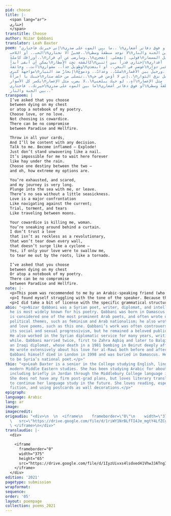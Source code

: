 ```yaml
---
pid: choose
title: |-
  <span lang="ar">
  إختاري
  </span>
transtitle: Choose
author: Nizar Qabbani
translator: Leah Baxter
poem: "إني خيرتك فاختاري\nما بين الموت على صدري.. \nأو فوق دفاتر أشعاري..\nإختاري
  الحب.. أو اللاحب\nفجبنٌ ألا تختاري..\nلا توجد منطقةٌ وسطى\nما بين الجنة والنار..\nإرمي
  أوراقك كاملةً..\nوسأرضى عن أي قرار..\nقولي. إنفعلي. إنفجري\nلا تقفي مثل المسمار..\nلا
  يمكن أن أبقى أبداً\nكالقشة تحت الأمطار\nإختاري قدراً بين اثنين\nوما أعنفها أقداري..\nمرهقةٌ
  أنت.. وخائفةٌ\nوطويلٌ جداً.. مشواري\nغوصي في البحر.. أو ابتعدي\nلا بحرٌ من غير دوار..\nالحب
  مواجهةٌ كبرى\nإبحارٌ ضد التيار\nصلبٌ.. وعذابٌ.. ودموعٌ\nورحيلٌ بين الأقمار..\nيقتلني
  جبنك يا امرأةً\nتتسلى من خلف ستار..\nإني لا أؤمن في حبٍ..\nلا يحمل نزق الثوار..\nلا
  يكسر كل الأسوار\nلا يضرب مثل الإعصار..\nآهٍ.. لو حبك يبلعني\nيقلعني.. مثل الإعصار..\nإني
  خيرتك.. فاختاري\nما بين الموت على صدري\nأو فوق دفاتر أشعاري\nلا توجد منطقةٌ وسطى\nما
  بين الجنة والنار.."
transpoem: |
  I’ve asked that you choose
  between dying on my chest
  or atop a notebook of my poetry.
  Choose love, or no love.
  Not choosing is cowardice.
  There can be no compromise
  between Paradise and Hellfire.

  Throw in all your cards,
  And I’ll be content with any decision.
  Talk to me. Become inflamed — Explode!
  Just don’t stand unwavering like a nail.
  It’s impossible for me to wait here forever
  like hay under the rain.
  Choose one destiny between the two —
  and oh, how extreme my options are.

  You’re exhausted, and scared,
  and my journey is very long.
  Plunge into the sea with me, or leave.
  There’s no sea without a little seasickness.
  Love is a major confrontation
  Like navigating against the current;
  Trial, torment, and tears
  Like‬ traveling between moons.‬

  Your cowardice is killing me, woman.
  You’re sneaking around behind a curtain.
  I don’t trust a love
  that isn’t as reckless as a revolutionary,
  that won’t tear down every wall,
  that doesn’t surge like a cyclone —
  Yes, if only your love were to swallow me,
  to tear me out by the roots, like a tornado.

  I’ve asked that you choose
  between dying on my chest
  Or atop a notebook of my poetry.
  There can be no compromise
  between Paradise and Hellfire.
note: |-
  <p>This poem was recommended to me by an Arabic-speaking friend (who also proofread my translation, bless her). I loved the beautiful and — is it silly to say? — poetic metaphors that Qabbani employs throughout the poem. These images translated very well into English. Descriptions such as “like hay under the rain” need no explanation or elaboration to connote the sense of slowly soaking into uselessness and rotting away; the metaphor itself does all of that already. Though no contextualization was needed, the tricky part was simply choosing the right words to illustrate those metaphors and to maintain the same implications.</p>
  <p>I found myself struggling with the tone of the speaker. Because the poem is mostly in the imperative, he comes across as a bit harsh and exasperated with his beloved and her waffling. However, he at times also softens his words, as in the end of the second verse and beginning of the third, in which he recognizes how difficult his request is for her and how much he is asking of her. Striking a balance between his exasperation and his understanding of her was difficult.</p>
  <p>I did take a bit of license with the specific grammatical structures of a few lines for clarity, as well as with alliteration, which was not quite as present in the original text but was in keeping with its original lyrical fluidity. Lines like “trial, torment, and tears” could have perhaps been more directly translated as “harshness, torment, and tears,” but I found “trial” to suit the sense of the line, as well as its sound, better. The original text I used also did not have stanza breaks. I inserted these based on common divisions I found in other versions and translations of the poem, as well as on where they seemed most fitting content-wise.</p>
abio: "<p>Nizar Qabbani was a Syrian poet, writer, diplomat, and intellectual, though
  he is most widely known for his poetry. Qabbani was born in Damascus in 1923. He
  is considered one of the most prominent Arab poets, and often wrote on social and
  political themes, such as feminism and Arab nationalism; he also wrote many erotic
  and love poems, such as this one. Qabbani’s work was often controversial both for
  its social and sexual progressivism, but he remained a beloved public figure internationally.
  He also worked in the Syrian diplomatic service for many years, writing all the
  while. Qabbani married twice, first to Zahra Aqbiq and later to Balqis al-Rawi,
  an Iraqi diplomat, whose death in a 1981 bombing in Beirut deeply affected him.
  He wrote extensively about his love for al-Rawi both before and after her death.
  Qabbani himself died in London in 1998 and was buried in Damascus. He is considered
  to be Syria’s national poet.</p>"
tbio: "<p>Leah Baxter is a senior in the College studying English, linguistics, and
  modern Middle Eastern studies. She has been studying Arabic for about four years,
  including briefly in Jordan through the Middlebury College language immersion program.
  She does not have any firm post-grad plans, but loves literary translation and hopes
  to continue her language study in the future. She loves reading, especially science
  fiction, and using postcards as wall decorations.</p>"
epigraph: 
language: Arabic
lang: ar
image: 
imagecredit: 
origaudio: "<div>\n  \n  <iframe\n    frameborder=\"0\"\n    width=\"375\"\n    height=\"65\"\n
  \   src=\"https://drive.google.com/file/d/1riWY1NrBLfTI4Je_mgtY4LfZCgNY2SvM/preview\">\n
  \ </iframe>\n</div>"
translaudio: |-
  <div>

    <iframe
      frameborder="0"
      width="375"
      height="65"
      src="https://drive.google.com/file/d/1IyzUivxs4lsdxed41VhwJJATngI7Vz-W/preview">
    </iframe>
  </div>
edition: '2021'
pagetype: submission
wrapformat: 
sequence: 
order: '05'
layout: poempage
collection: poems_2021
---
```

